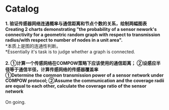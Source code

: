 # Catalog
**1. 验证传感器网络连通概率与通信距离和节点个数的关系，绘制两幅图表**<br>
**Creating 2 charts demonstrating "the probability of a sensor nework's connectivity for a geometric random graph with respect to
transmission radius/with respect to number of nodes in a unit area".**<br>
\*本质上是图的连通性判断。
<br>
\*Essentially it's task is to judge whether a graph is connected.
<br>
<br>
**2. ①计算一个传感网络在COMPOW策略下应该使用的通信距离； ②设感应半径等于通信半径，计算传感网络的传感器覆盖率**<br>
**①Determine the common transmission power of a sensor network under COMPOW protocol; ②Assume the communication and the coverage radii are equal to each other, calculate the coverage ratio of the sensor network**<br>
<br>
On going.  
